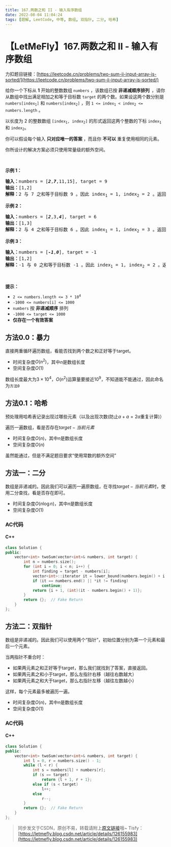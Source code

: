 ```yaml
---
title: 167.两数之和 II - 输入有序数组
date: 2022-08-04 11:04:24
tags: [题解, LeetCode, 中等, 数组, 双指针, 二分, 哈希]
---
```


# 【LetMeFly】167.两数之和 II - 输入有序数组

力扣题目链接：[https://leetcode.cn/problems/two-sum-ii-input-array-is-sorted/](https://leetcode.cn/problems/two-sum-ii-input-array-is-sorted/)

<p>给你一个下标从 <strong>1</strong> 开始的整数数组&nbsp;<code>numbers</code> ，该数组已按<strong><em> </em>非递减顺序排列&nbsp; </strong>，请你从数组中找出满足相加之和等于目标数&nbsp;<code>target</code> 的两个数。如果设这两个数分别是 <code>numbers[index<sub>1</sub>]</code> 和 <code>numbers[index<sub>2</sub>]</code> ，则 <code>1 &lt;= index<sub>1</sub> &lt; index<sub>2</sub> &lt;= numbers.length</code> 。</p>

<p>以长度为 2 的整数数组 <code>[index<sub>1</sub>, index<sub>2</sub>]</code> 的形式返回这两个整数的下标 <code>index<sub>1</sub></code><em> </em>和<em> </em><code>index<sub>2</sub></code>。</p>

<p>你可以假设每个输入 <strong>只对应唯一的答案</strong> ，而且你 <strong>不可以</strong> 重复使用相同的元素。</p>

<p>你所设计的解决方案必须只使用常量级的额外空间。</p>
&nbsp;

<p><strong>示例 1：</strong></p>

<pre>
<strong>输入：</strong>numbers = [<strong><em>2</em></strong>,<strong><em>7</em></strong>,11,15], target = 9
<strong>输出：</strong>[1,2]
<strong>解释：</strong>2 与 7 之和等于目标数 9 。因此 index<sub>1</sub> = 1, index<sub>2</sub> = 2 。返回 [1, 2] 。</pre>

<p><strong>示例 2：</strong></p>

<pre>
<strong>输入：</strong>numbers = [<strong><em>2</em></strong>,3,<strong><em>4</em></strong>], target = 6
<strong>输出：</strong>[1,3]
<strong>解释：</strong>2 与 4 之和等于目标数 6 。因此 index<sub>1</sub> = 1, index<sub>2</sub> = 3 。返回 [1, 3] 。</pre>

<p><strong>示例 3：</strong></p>

<pre>
<strong>输入：</strong>numbers = [<strong><em>-1</em></strong>,<strong><em>0</em></strong>], target = -1
<strong>输出：</strong>[1,2]
<strong>解释：</strong>-1 与 0 之和等于目标数 -1 。因此 index<sub>1</sub> = 1, index<sub>2</sub> = 2 。返回 [1, 2] 。
</pre>

<p>&nbsp;</p>

<p><strong>提示：</strong></p>

<ul>
	<li><code>2 &lt;= numbers.length &lt;= 3 * 10<sup>4</sup></code></li>
	<li><code>-1000 &lt;= numbers[i] &lt;= 1000</code></li>
	<li><code>numbers</code> 按 <strong>非递减顺序</strong> 排列</li>
	<li><code>-1000 &lt;= target &lt;= 1000</code></li>
	<li><strong>仅存在一个有效答案</strong></li>
</ul>


## 方法0.0：暴力

直接两重循环遍历数组，看能否找到两个数之和正好等于target。

+ 时间复杂度$O(n^2)$，其中$n$是数组长度
+ 空间复杂度$O(1)$

数组长度最大为$3\times 10^4$，$O(n^2)$运算量要接近$10^9$，不知道能不能通过，因此命名为```方法0```

## 方法0.1：哈希

预处理用哈希表记录出现过哪些元素（以及出现次数(防止$a+a=2a$重复计算)）

遍历一遍数组，看是否存在$target-当前元素$

+ 时间复杂度$O(n)$，其中$n$是数组长度
+ 空间复杂度$O(n)$

虽然能通过，但是不满足题目要求“使用常数的额外空间”

    
## 方法一：二分

数组是非递减的。因此我们可以遍历一遍原数组，在寻找$target - 当前元素$时，使用二分查找，看是否存在即可。

+ 时间复杂度$O(n\log n)$，其中$n$是数组长度
+ 空间复杂度$O(1)$

### AC代码

#### C++

```cpp
class Solution {
public:
    vector<int> twoSum(vector<int>& numbers, int target) {
        int n = numbers.size();
        for (int i = 0; i < n; i++) {
            int finding = target - numbers[i];
            vector<int>::iterator it = lower_bound(numbers.begin() + i + 1, numbers.end(), finding);
            if (it == numbers.end() || *it != finding)
                continue;
            return {i + 1, (int)(it - numbers.begin() + 1)};
        }
        return {};  // Fake Return
    }
};
```

## 方法二：双指针

数组是非递减的。因此我们可以使用两个“指针”，初始位置分别为第一个元素和最后一个元素。

当两指针不重合时：

+ 如果两元素之和正好等于target，那么我们就找到了答案，直接返回。
+ 如果两元素之和小于target，那么左指针右移（越往右数越大）
+ 如果两元素之和大于target，那么右指针左移（越往左数越小）

这样，每个元素最多被遍历一遍。

+ 时间复杂度$O(n)$，其中$n$是数组长度
+ 空间复杂度$O(1)$

### AC代码

#### C++

```cpp
class Solution {
public:
    vector<int> twoSum(vector<int>& numbers, int target) {
        int l = 0, r = numbers.size() - 1;
        while (l < r) {
            int s = numbers[l] + numbers[r];
            if (s == target)
                return {l + 1, r + 1};
            else if (s < target)
                l++;
            else
                r--;
        }
        return {};  // Fake Return
    }
};
```

> 同步发文于CSDN，原创不易，转载请附上[原文链接](https://blog.tisfy.eu.org/2022/08/04/LeetCode%200167.%E4%B8%A4%E6%95%B0%E4%B9%8B%E5%92%8CII-%E8%BE%93%E5%85%A5%E6%9C%89%E5%BA%8F%E6%95%B0%E7%BB%84/)哦~
> Tisfy：[https://letmefly.blog.csdn.net/article/details/126155983](https://letmefly.blog.csdn.net/article/details/126155983)
